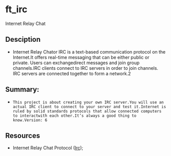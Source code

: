 # ft_irc
Internet Relay Chat

## Desciption

 - Internet Relay Chator IRC is a text-based communication protocol on the Internet.It offers real-time messaging that can be either public or private. Users can exchangedirect messages and join group channels.IRC clients connect to IRC servers in order to join channels. IRC servers are connected together to form a network.2


## Summary:
 - `This project is about creating your own IRC server.You will use an actual IRC client to connect to your server and test it.Internet is ruled by solid standards protocols that allow connected computers to interactwith each other.It’s always a good thing to know.Version: 6`

## Resources
 - Internet Relay Chat Protocol ([Irc](https://www.rfc-editor.org/rfc/rfc1459));